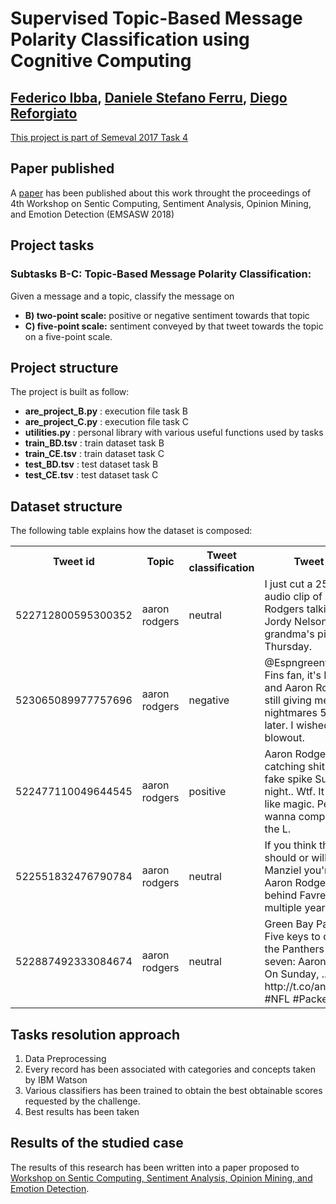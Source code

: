 # Supervised Topic-Based Message Polarity Classification using Cognitive Computing
## <a href="https://github.com/Ibbus93/">Federico Ibba</a>, <a href="https://github.com/ferruvich">Daniele Stefano Ferru</a>, <a href="http://people.unica.it/diegoreforgiato/">Diego Reforgiato

This project is part of <a href="http://alt.qcri.org/semeval2017/task4/">Semeval 2017 Task 4</a>  

## Paper published
A <a href="http://ceur-ws.org/Vol-2111/paper2.pdf" target="_blank"> paper</a> has been published about this work throught the proceedings of 4th Workshop on Sentic Computing, Sentiment Analysis, Opinion Mining, and Emotion Detection (EMSASW 2018)

## Project tasks

<h3>Subtasks B-C: Topic-Based Message Polarity Classification:  </h3>
Given a message and a topic, classify the message on   

  * **B) two-point scale:** positive or negative sentiment towards that topic
  * **C) five-point scale:** sentiment conveyed by that tweet towards the topic on a five-point scale.

## Project structure
The project is built as follow:
  * **are_project_B.py** : execution file task B
  * **are_project_C.py** : execution file task C
  * **utilities.py** : personal library with various useful functions used by tasks
  * **train_BD.tsv** : train dataset task B
  * **train_CE.tsv** : train dataset task C
  * **test_BD.tsv** : test dataset task B
  * **test_CE.tsv** : test dataset task C
  
## Dataset structure
The following table explains how the dataset is composed:  

  <table>
    <tr>
        <th><b>Tweet id</b></th>
        <th><b>Topic</b></th>
        <th><b>Tweet classification</b></th>
        <th><b>Tweet text</b></th>
    </tr>
    <tr>
        <td>522712800595300352</td>
        <td>aaron rodgers</td>
        <td>neutral</td>
        <td>I just cut a 25 second audio clip of Aaron Rodgers talking about Jordy Nelson's grandma's pies. Happy Thursday.</td>
    </tr>
    <tr>
        <td>523065089977757696</td>
        <td>aaron rodgers</td>
        <td>negative</td>
        <td>@Espngreeny I'm a Fins fan, it's Friday, and Aaron Rodgers is still giving me nightmares 5 days later. I wished it was a blowout.</td>
    </tr>
        <tr>
        <td>522477110049644545</td>
        <td>aaron rodgers</td>
        <td>positive</td>
        <td>Aaron Rodgers is really catching shit for the fake spike Sunday night.. Wtf. It worked like magic. People just wanna complain about the L.</td>
    </tr>
        <tr>
        <td>522551832476790784</td>
        <td>aaron rodgers</td>
        <td>neutral</td>
        <td>If you think  the Browns should or will trade Manziel you're an idiot. Aaron Rodgers sat behind Favre for multiple years.</td>
    </tr>
        <tr>
        <td>522887492333084674</td>
        <td>aaron rodgers</td>
        <td>neutral</td>
        <td>Green Bay Packers:  Five keys to defeating the Panthers in week seven: Aaron Rodgers On Sunday, ... http://t.co/anCHQjSLh9 #NFL #Packers</td>
    </tr>

  </table>
 
## Tasks resolution approach
<ol>
 <li>Data Preprocessing</li>     
 <li>Every record has been associated with categories and concepts taken by IBM Watson</li>
 <li>Various classifiers has been trained to obtain the best obtainable scores requested by the challenge.</li>
 <li>Best results has been taken</li> 
</ol>

## Results of the studied case
The results of this research has been written into a paper proposed to <a href="http://www.maurodragoni.com/research/opinionmining/events/">Workshop on Sentic Computing, Sentiment Analysis, Opinion Mining, and Emotion Detection</a>.
